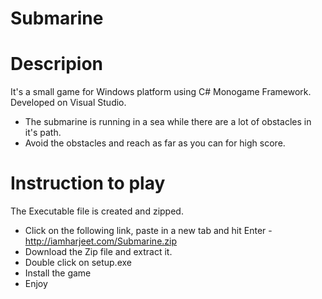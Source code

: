 # Submarine
# Descripion
It's a small game for Windows platform using C# Monogame Framework. Developed on Visual Studio.
* The submarine is running in a sea while there are a lot of obstacles in it's path.
* Avoid the obstacles and reach as far as you can for high score.

# Instruction to play
The Executable file is created and zipped. 
* Click on the following link, paste in a new tab and hit Enter - http://iamharjeet.com/Submarine.zip
* Download the Zip file and extract it.
* Double click on setup.exe
* Install the game
* Enjoy
